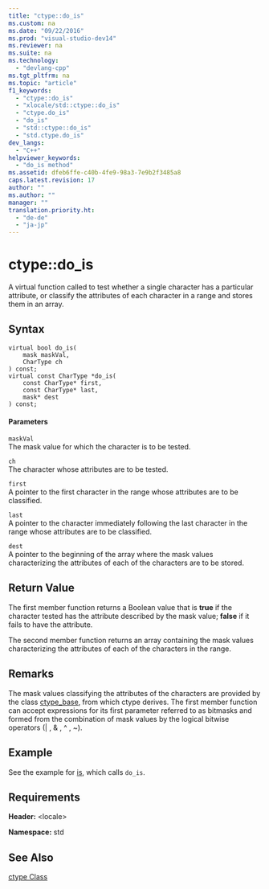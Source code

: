 ```yaml
---
title: "ctype::do_is"
ms.custom: na
ms.date: "09/22/2016"
ms.prod: "visual-studio-dev14"
ms.reviewer: na
ms.suite: na
ms.technology: 
  - "devlang-cpp"
ms.tgt_pltfrm: na
ms.topic: "article"
f1_keywords: 
  - "ctype::do_is"
  - "xlocale/std::ctype::do_is"
  - "ctype.do_is"
  - "do_is"
  - "std::ctype::do_is"
  - "std.ctype.do_is"
dev_langs: 
  - "C++"
helpviewer_keywords: 
  - "do_is method"
ms.assetid: dfeb6ffe-c40b-4fe9-98a3-7e9b2f3485a8
caps.latest.revision: 17
author: ""
ms.author: ""
manager: ""
translation.priority.ht: 
  - "de-de"
  - "ja-jp"
---
```

# ctype::do_is
A virtual function called to test whether a single character has a particular attribute, or classify the attributes of each character in a range and stores them in an array.  
  
## Syntax  
  
```  
virtual bool do_is(  
    mask maskVal,   
    CharType ch  
) const;  
virtual const CharType *do_is(  
    const CharType* first,   
    const CharType* last,  
    mask* dest  
) const;  
```  
  
#### Parameters  
 `maskVal`  
 The mask value for which the character is to be tested.  
  
 `ch`  
 The character whose attributes are to be tested.  
  
 `first`  
 A pointer to the first character in the range whose attributes are to be classified.  
  
 `last`  
 A pointer to the character immediately following the last character in the range whose attributes are to be classified.  
  
 `dest`  
 A pointer to the beginning of the array where the mask values characterizing the attributes of each of the characters are to be stored.  
  
## Return Value  
 The first member function returns a Boolean value that is **true** if the character tested has the attribute described by the mask value; **false** if it fails to have the attribute.  
  
 The second member function returns an array containing the mask values characterizing the attributes of each of the characters in the range.  
  
## Remarks  
 The mask values classifying the attributes of the characters are provided by the class [ctype_base](../vs140/ctype_base-class.md), from which ctype derives. The first member function can accept expressions for its first parameter referred to as bitmasks and formed from the combination of mask values by the logical bitwise operators (&#124; , & , ^ , ~).  
  
## Example  
 See the example for [is](../vs140/ctype--is.md), which calls `do_is`.  
  
## Requirements  
 **Header:** <locale\>  
  
 **Namespace:** std  
  
## See Also  
 [ctype Class](../vs140/ctype-class.md)